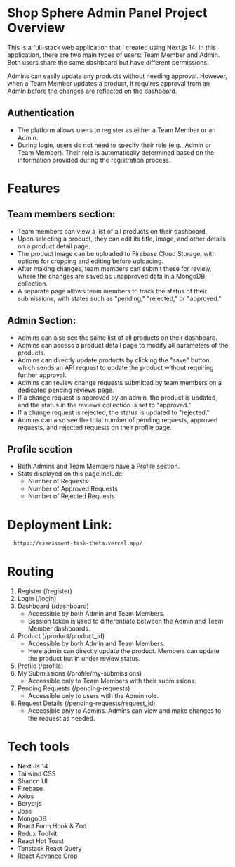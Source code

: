 # Shop Sphere Admin Panel Project Overview
This is a full-stack web application that I created using Next.js 14. In this application, there are two main types of users: Team Member and Admin. Both users share the same dashboard but have different permissions.

Admins can easily update any products without needing approval. However, when a Team Member updates a product, it requires approval from an Admin before the changes are reflected on the dashboard.

## Authentication
- The platform allows users to register as either a Team Member or an Admin.
- During login, users do not need to specify their role (e.g., Admin or Team Member). Their role is automatically determined based on the information provided during the registration process.

# Features
## Team members section:
- Team members can view a list of all products on their dashboard.
- Upon selecting a product, they can edit its title, image, and other details on a product detail page.
- The product image can be uploaded to Firebase Cloud Storage, with options for cropping and editing before uploading.
- After making changes, team members can submit these for review, where the changes are saved as unapproved data in a MongoDB collection.
- A separate page allows team members to track the status of their submissions, with states such as "pending," "rejected," or "approved."

## Admin Section:
- Admins can also see the same list of all products on their dashboard.
- Admins can access a product detail page to modify all parameters of the products.
- Admins can directly update products by clicking the "save" button, which sends an API request to update the product without requiring further approval.
- Admins can review change requests submitted by team members on a dedicated pending reviews page.
- If a change request is approved by an admin, the product is updated, and the status in the reviews collection is set to "approved."
- If a change request is rejected, the status is updated to "rejected."
- Admins can also see the total number of pending requests, approved requests, and rejected requests on their profile page.


## Profile section
- Both Admins and Team Members have a Profile section.
- Stats displayed on this page include:
  - Number of Requests
  - Number of Approved Requests
  - Number of Rejected Requests

# Deployment Link: 
  ```bash
    https://assessment-task-theta.vercel.app/
  ```

# Routing
1. Register (/register)
2. Login (/login)
3. Dashboard (/dashboard)
   - Accessible by both Admin and Team Members.
   - Session token is used to differentiate between the Admin and Team Member dashboards.
4. Product (/product/product_id)
   - Accessible by both Admin and Team Members.
   - Here admin can directly update the product. Members can update the product but in under review status.
5. Profile (/profile)
6. My Submissions (/profile/my-submissions)
   - Accessible only to Team Members with their submissions.
7. Pending Requests (/pending-requests)
   - Accessible only to users with the Admin role.
8. Request Details (/pending-requests/request_id)
   - Accessible only to Admins. Admins can view and make changes to the request as needed.

# Tech tools
- Next Js 14
- Tailwind CSS
- Shadcn UI
- Firebase
- Axios
- Bcryptjs
- Jose
- MongoDB
- React Form Hook & Zod
- Redux Toolkit
- React Hot Toast
- Tanstack React Query
- React Advance Crop
